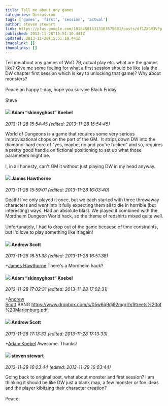 ```yaml
---
title: Tell me about any games
categories: Discussion
tags: ['games', 'first', 'session', 'actual']
author: steven stewart
link: https://plus.google.com/101845816313183575681/posts/df1ZXGR3VFp
published: 2013-11-28T15:51:10.441Z
updated: 2013-11-28T15:51:10.441Z
imagelink: []
thumblinks: []
---
```


Tell me about any games of WoD 79, actual play etc. what are the games like? Give me some feeling for what a first session should be like (ala the DW chapter first session which is key to unlocking that game)? Why about monsters? <br /><br />Peace an happy t-day, hope you survive Black Friday <br /><br />Steve 
<div id='comment z13xznqo2te4zl4qv04cjxuqipzqhjwpvcc'>
  <h4><img src='{{site.baseurl}}//images/avatars/112484087750169360510_photo.jpg'> Adam “skinnyghost” Koebel</h4>
      <p><cite>2013-11-28 15:54:45 (edited: 2013-11-28 15:54:45)</cite></p>
        <p>World of Dungeons is a game that requires some very serious improvisational chops on the part of the GM.  It strips down DW into the diamond-hard core of &quot;yes, maybe, no and you&#39;re fucked&quot; and so, requires a pretty good handle on fictional positioning to set up what those parameters might be.<br /><br />I, in all honesty, can&#39;t GM it without just playing DW in my head anyway.</p>
</div>
        

<div id='comment z13xznqo2te4zl4qv04cjxuqipzqhjwpvcc'>
  <h4><img src='{{site.baseurl}}//images/avatars/105474339582381748699_photo.jpg'> James Hawthorne</h4>
      <p><cite>2013-11-28 15:59:01 (edited: 2013-11-28 16:03:40)</cite></p>
        <p>Death! I&#39;ve only played it once, but we each started with three throwaway characters and went into it fully expecting them all to die in horrible (but interesting) ways. Had an absolute blast. We played it combined with the Mordheim Dungeon World hack, so the theme of redshirts mixed quite well. <br /><br />Unfortunately, I had to drop out of the game because of time constraints, but I&#39;d love to play something like it again!</p>
</div>
        

<div id='comment z13xznqo2te4zl4qv04cjxuqipzqhjwpvcc'>
  <h4><img src='{{site.baseurl}}//images/avatars/113210066285626109273_photo.jpg'> Andrew Scott</h4>
      <p><cite>2013-11-28 16:51:38 (edited: 2013-11-28 16:51:38)</cite></p>
        <p><span class="proflinkWrapper"><span class="proflinkPrefix">+</span><a class="proflink" href="https://plus.google.com/105474339582381748699" oid="105474339582381748699">James Hawthorne</a></span> There&#39;s a Mordheim hack?  </p>
</div>
        

<div id='comment z13xznqo2te4zl4qv04cjxuqipzqhjwpvcc'>
  <h4><img src='{{site.baseurl}}//images/avatars/112484087750169360510_photo.jpg'> Adam “skinnyghost” Koebel</h4>
      <p><cite>2013-11-28 17:02:31 (edited: 2013-11-28 17:02:31)</cite></p>
        <p><span class="proflinkWrapper"><span class="proflinkPrefix">+</span><a class="proflink" href="https://plus.google.com/113210066285626109273" oid="113210066285626109273">Andrew Scott</a></span> BANG <a href="https://www.dropbox.com/s/05w6q9dj92mgrrh/Streets%20of%20Marienburg.pdf" class="ot-anchor">https://www.dropbox.com/s/05w6q9dj92mgrrh/Streets%20of%20Marienburg.pdf</a></p>
</div>
        

<div id='comment z13xznqo2te4zl4qv04cjxuqipzqhjwpvcc'>
  <h4><img src='{{site.baseurl}}//images/avatars/113210066285626109273_photo.jpg'> Andrew Scott</h4>
      <p><cite>2013-11-28 17:13:33 (edited: 2013-11-28 17:13:33)</cite></p>
        <p><span class="proflinkWrapper"><span class="proflinkPrefix">+</span><a class="proflink" href="https://plus.google.com/112484087750169360510" oid="112484087750169360510">Adam Koebel</a></span> Awesome. Thanks!  </p>
</div>
        

<div id='comment z13xznqo2te4zl4qv04cjxuqipzqhjwpvcc'>
  <h4><img src='{{site.baseurl}}//images/avatars/101845816313183575681_photo.jpg'> steven stewart</h4>
      <p><cite>2013-11-29 16:03:44 (edited: 2013-11-29 16:03:44)</cite></p>
        <p>Going back to original post, what about monster and first session? I am thinking it should be like DW just a blank map, a few monster or foe ideas and the player kibitzing their character creation? <br /><br />Peace<br /></p>
</div>
        